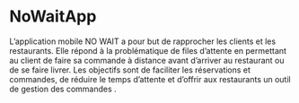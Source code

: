 # NoWaitApp
L’application mobile NO WAIT a pour but de rapprocher les clients et les restaurants. Elle 
répond à la problématique de files d’attente en permettant au client de faire sa commande à 
distance avant d’arriver au restaurant ou de se faire livrer. Les objectifs sont de faciliter les 
réservations et commandes, de réduire le temps d’attente et d’offrir aux restaurants un outil 
de gestion des commandes .
